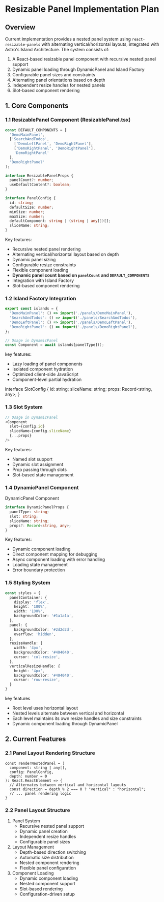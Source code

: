 # Resizable Panel Implementation Plan 

## Overview

Current implementation provides a nested panel system using `react-resizable-panels` with alternating vertical/horizontal layouts, integrated with Astro's Island Architecture. The system consists of:
1. A React-based resizable panel component with recursive nested panel support
2. Dynamic panel loading through DynamicPanel and Island Factory
3. Configurable panel sizes and constraints
4. Alternating panel orientations based on depth
5. Independent resize handles for nested panels
6. Slot-based component rendering

## 1. Core Components

### 1.1 ResizablePanel Component (ResizablePanel.tsx)
```typescript
const DEFAULT_COMPONENTS = [
  'DemoMainPanel',
  ['SearchAndTodos',
    ['DemoLeftPanel', 'DemoRightPanel'], 
    ['DemoRightPanel', 'DemoRightPanel'],
    'DemoRightPanel'
  ], 
  'DemoRightPanel'
];

interface ResizablePanelProps {
  panelCount?: number;
  useDefaultContent?: boolean;
}

interface PanelConfig {
  id: string;
  defaultSize: number;
  minSize: number;
  maxSize: number;
  defaultComponent: string | (string | any[])[];
  sliceName: string;
}
```

Key features:
- Recursive nested panel rendering
- Alternating vertical/horizontal layout based on depth
- Dynamic panel sizing
- Configurable resize constraints
- Flexible component loading
- **Dynamic panel count based on `panelCount` and `DEFAULT_COMPONENTS`**
- Integration with Island Factory
- Slot-based component rendering

### 1.2 Island Factory Integration
```typescript
export const islands = {
  'DemoMainPanel': () => import('./panels/DemoMainPanel'),
  'SearchAndTodos': () => import('./panels/SearchAndTodos'),
  'DemoLeftPanel': () => import('./panels/DemoLeftPanel'),
  'DemoRightPanel': () => import('./panels/DemoRightPanel'),
};

// Usage in DynamicPanel
const Component = await islands[panelType]();
```
key features:
- Lazy loading of panel components
- Isolated component hydration
- Optimized client-side JavaScript
- Component-level partial hydration

interface SlotConfig {
  id: string;
  sliceName: string;
  props: Record<string, any>;
}

### 1.3 Slot System
```typescript
// Usage in DynamicPanel
<Component 
  slot={config.id}
  sliceName={config.sliceName}
  {...props}
/>
```
Key features:
- Named slot support
- Dynamic slot assignment
- Prop passing through slots
- Slot-based state management

### 1.4 DynamicPanel Component 
DynamicPanel Component
```typescript
interface DynamicPanelProps {
  panelType: string;
  slot: string;
  sliceName: string;
  props?: Record<string, any>;
}
```

Key features:
- Dynamic component loading
- Direct component mapping for debugging
- Async component loading with error handling
- Loading state management
- Error boundary protection

### 1.5 Styling System
```typescript
const styles = {
  panelContainer: {
    display: 'flex',
    height: '100%',
    width: '100%',
    backgroundColor: '#1a1a1a',
  },
  panel: {
    backgroundColor: '#2d2d2d',
    overflow: 'hidden',
  },
  resizeHandle: {
    width: '4px',
    backgroundColor: '#404040',
    cursor: 'col-resize',
  },
  verticalResizeHandle: {
    height: '4px',
    backgroundColor: '#404040',
    cursor: 'row-resize',
  }
}
 ```
 key features
- Root level uses horizontal layout
- Nested levels alternate between vertical and horizontal
- Each level maintains its own resize handles and size constraints
- Dynamic component loading through DynamicPanel

## 2. Current Features
### 2.1 Panel Layout Rendering Structure
```
const renderNestedPanel = (
  component: string | any[],
  config: PanelConfig,
  depth: number = 0
): React.ReactElement => {
  // Alternates between vertical and horizontal layouts
  const direction = depth % 2 === 0 ? "vertical" : "horizontal";
  // ... panel rendering logic
}
```
### 2.2 Panel Layout Structure
1. Panel System 
   - Recursive nested panel support
   - Dynamic panel creation
   - Independent resize handles
   - Configurable panel sizes
2. Layout Management
   - Depth-based direction switching
   - Automatic size distribution
   - Nested component rendering
   - Flexible panel configuration
3. Component Loading
   - Dynamic component loading
   - Nested component support
   - Slot-based rendering
   - Configuration-driven setup


